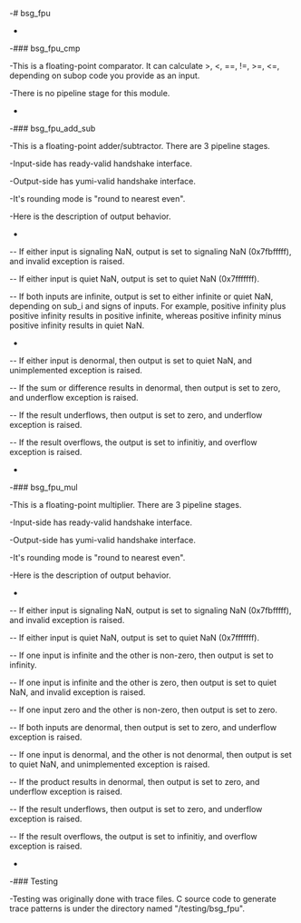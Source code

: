 -# bsg_fpu

-

-### bsg_fpu_cmp

-This is a floating-point comparator. It can calculate >, <, ==, !=, >=, <=, depending on subop code you provide as an input.

-There is no pipeline stage for this module.

-

-### bsg_fpu_add_sub

-This is a floating-point adder/subtractor. There are 3 pipeline stages.

-Input-side has ready-valid handshake interface.

-Output-side has yumi-valid handshake interface.

-It's rounding mode is "round to nearest even".

-Here is the description of output behavior.

-

-- If either input is signaling NaN, output is set to signaling NaN (0x7fbfffff), and invalid exception is raised.

-- If either input is quiet NaN, output is set to quiet NaN (0x7fffffff).

-- If both inputs are infinite, output is set to either infinite or quiet NaN, depending on sub_i and signs of inputs. For example, positive infinity plus positive infinity results in positive infinite, whereas positive infinity minus positive infinity results in quiet NaN.

-

-- If either input is denormal, then output is set to quiet NaN, and unimplemented exception is raised.

-- If the sum or difference results in denormal, then output is set to zero, and underflow exception is raised.

-- If the result underflows, then output is set to zero, and underflow exception is raised.

-- If the result overflows, the output is set to infinitiy, and overflow exception is raised.

-

-### bsg_fpu_mul

-This is a floating-point multiplier. There are 3 pipeline stages.

-Input-side has ready-valid handshake interface.

-Output-side has yumi-valid handshake interface.

-It's rounding mode is "round to nearest even".

-Here is the description of output behavior.

-

-- If either input is signaling NaN, output is set to signaling NaN (0x7fbfffff), and invalid exception is raised.

-- If either input is quiet NaN, output is set to quiet NaN (0x7fffffff).

-- If one input is infinite and the other is non-zero, then output is set to infinity.

-- If one input is infinite and the other is zero, then output is set to quiet NaN, and invalid exception is raised.

-- If one input zero and the other is non-zero, then output is set to zero.

-- If both inputs are denormal, then output is set to zero, and underflow exception is raised.

-- If one input is denormal, and the other is not denormal, then output is set to quiet NaN, and unimplemented exception is raised.

-- If the product results in denormal, then output is set to zero, and underflow exception is raised.

-- If the result underflows, then output is set to zero, and underflow exception is raised.

-- If the result overflows, the output is set to infinitiy, and overflow exception is raised.

-

-### Testing

-Testing was originally done with trace files. C source code to generate trace patterns is under the directory named "/testing/bsg_fpu".
